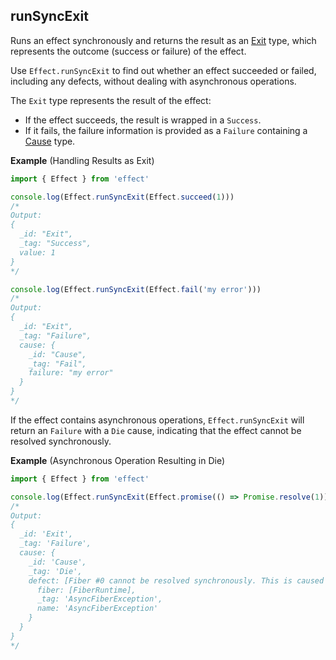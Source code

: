 ## runSyncExit

Runs an effect synchronously and returns the result as an [Exit](/docs/data-types/exit/) type, which represents the outcome (success or failure) of the effect.

Use `Effect.runSyncExit` to find out whether an effect succeeded or failed,
including any defects, without dealing with asynchronous operations.

The `Exit` type represents the result of the effect:

- If the effect succeeds, the result is wrapped in a `Success`.
- If it fails, the failure information is provided as a `Failure` containing
  a [Cause](/docs/data-types/cause/) type.

**Example** (Handling Results as Exit)

```ts twoslash
import { Effect } from 'effect'

console.log(Effect.runSyncExit(Effect.succeed(1)))
/*
Output:
{
  _id: "Exit",
  _tag: "Success",
  value: 1
}
*/

console.log(Effect.runSyncExit(Effect.fail('my error')))
/*
Output:
{
  _id: "Exit",
  _tag: "Failure",
  cause: {
    _id: "Cause",
    _tag: "Fail",
    failure: "my error"
  }
}
*/
```

If the effect contains asynchronous operations, `Effect.runSyncExit` will
return an `Failure` with a `Die` cause, indicating that the effect cannot be
resolved synchronously.

**Example** (Asynchronous Operation Resulting in Die)

```ts twoslash
import { Effect } from 'effect'

console.log(Effect.runSyncExit(Effect.promise(() => Promise.resolve(1))))
/*
Output:
{
  _id: 'Exit',
  _tag: 'Failure',
  cause: {
    _id: 'Cause',
    _tag: 'Die',
    defect: [Fiber #0 cannot be resolved synchronously. This is caused by using runSync on an effect that performs async work] {
      fiber: [FiberRuntime],
      _tag: 'AsyncFiberException',
      name: 'AsyncFiberException'
    }
  }
}
*/
```
